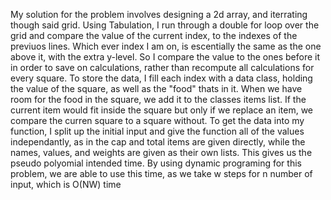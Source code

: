 My solution for the problem involves designing a 2d array, and iterrating though said grid. Using Tabulation, I run through a double for loop over the grid and compare the value of the current index, to the indexes of the previuos lines. Which ever index I am on, is escentially the same as the one above it, with the extra y-level. So I compare the value to the ones before it in order to save on calculations, rather than recompute all calculations for every square. To store the data, I fill each index with a data class, holding the value of the square, as well as the "food" thats in it. When we have room for the food in the square, we add it to the classes items list. If the current item would fit inside the square but only if we replace an item, we compare the curren square to a square without. To get the data into my function, I split up the initial input and give the function all of the values independantly, as in the cap and total items are given directly, while the names, values, and weights are given as their own lists.
This gives us the pseudo polyomial intended time.
By using dynamic programing for this problem, we are able to use this time, as we take w steps for n number of input, which is O(NW) time